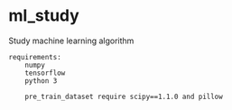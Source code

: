 # ml_study
Study machine learning algorithm

    requirements:
        numpy
        tensorflow
        python 3
        
        pre_train_dataset require scipy==1.1.0 and pillow